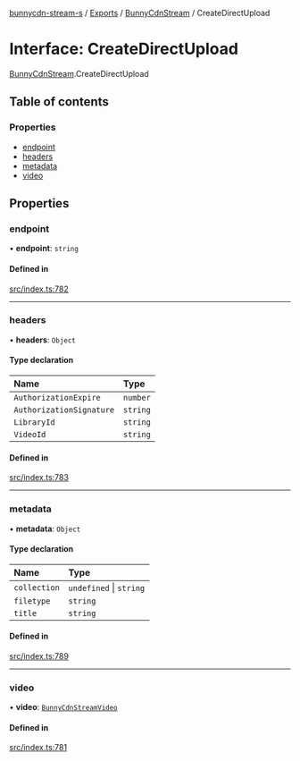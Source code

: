 [bunnycdn-stream-s](../README.md) / [Exports](../modules.md) / [BunnyCdnStream](../modules/BunnyCdnStream.md) / CreateDirectUpload

# Interface: CreateDirectUpload

[BunnyCdnStream](../modules/BunnyCdnStream.md).CreateDirectUpload

## Table of contents

### Properties

- [endpoint](BunnyCdnStream.CreateDirectUpload.md#endpoint)
- [headers](BunnyCdnStream.CreateDirectUpload.md#headers)
- [metadata](BunnyCdnStream.CreateDirectUpload.md#metadata)
- [video](BunnyCdnStream.CreateDirectUpload.md#video)

## Properties

### endpoint

• **endpoint**: `string`

#### Defined in

[src/index.ts:782](https://github.com/Sterrenhemel/bunnycdn-stream/blob/8ddf88a/src/index.ts#L782)

___

### headers

• **headers**: `Object`

#### Type declaration

| Name | Type |
| :------ | :------ |
| `AuthorizationExpire` | `number` |
| `AuthorizationSignature` | `string` |
| `LibraryId` | `string` |
| `VideoId` | `string` |

#### Defined in

[src/index.ts:783](https://github.com/Sterrenhemel/bunnycdn-stream/blob/8ddf88a/src/index.ts#L783)

___

### metadata

• **metadata**: `Object`

#### Type declaration

| Name | Type |
| :------ | :------ |
| `collection` | `undefined` \| `string` |
| `filetype` | `string` |
| `title` | `string` |

#### Defined in

[src/index.ts:789](https://github.com/Sterrenhemel/bunnycdn-stream/blob/8ddf88a/src/index.ts#L789)

___

### video

• **video**: [`BunnyCdnStreamVideo`](../classes/BunnyCdnStreamVideo.md)

#### Defined in

[src/index.ts:781](https://github.com/Sterrenhemel/bunnycdn-stream/blob/8ddf88a/src/index.ts#L781)
